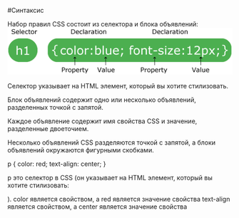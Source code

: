 #Синтаксис

Набор правил CSS состоит из селектора и блока объявлений:
![img.png](img.png)

Селектор указывает на HTML элемент, который вы хотите стилизовать.

Блок объявлений содержит одно или несколько объявлений, разделенных точкой с запятой.

Каждое объявление содержит имя свойства CSS и значение, разделенные двоеточием.

Несколько объявлений CSS разделяются точкой с запятой, а блоки объявлений окружаются фигурными скобками.

p {
color: red;
text-align: center;
}

p это селектор в CSS (он указывает на HTML элемент, который вы хотите стилизовать: <p>).
color является свойством, а red является значение свойства
text-align является свойством, а center является значение свойства